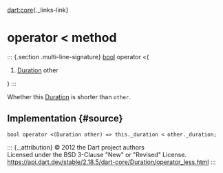 [dart:core](../../dart-core/dart-core-library){._links-link}

operator \< method
==================

::: {.section .multi-line-signature}
[bool](../bool-class) operator \<(

1.  [Duration](../duration-class) other

)
:::

Whether this [Duration](../duration-class) is shorter than `other`.

Implementation {#source}
--------------

``` {.language-dart data-language="dart"}
bool operator <(Duration other) => this._duration < other._duration;
```

::: {._attribution}
© 2012 the Dart project authors\
Licensed under the BSD 3-Clause \"New\" or \"Revised\" License.\
<https://api.dart.dev/stable/2.18.5/dart-core/Duration/operator_less.html>
:::
